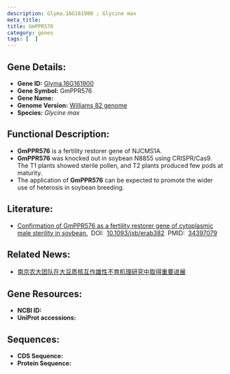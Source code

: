 ```yaml
---
description: Glyma.16G161900 ; Glycine max
meta_title:
title: GmPPR576
category: genes
tags: [  ]
---
```


## Gene Details:
- **Gene ID:**	[Glyma.16G161900](https://www.maizegdb.org/gene_center/gene/Glyma.16G161900)
- **Gene Symbol:** GmPPR576
- **Gene Name:** 
- **Genome Version:** [Williams 82 genome]()
- **Species:** *Glycine max*

## Functional Description:
   - **GmPPR576** is a fertility restorer gene of NJCMS1A.
   - **GmPPR576** was knocked out in soybean N8855 using CRISPR/Cas9. The T1 plants showed sterile pollen, and T2 plants produced few pods at maturity.
   - The application of **GmPPR576** can be expected to promote the wider use of heterosis in soybean breeding.

## Literature:
   - [Confirmation of GmPPR576 as a fertility restorer gene of cytoplasmic male sterility in soybean.]( https://academic.oup.com/jxb/article/72/22/7729/6352794?login=true)&nbsp;&nbsp;DOI:&nbsp;&nbsp;[10.1093/jxb/erab382](https://academic.oup.com/jxb/article/72/22/7729/6352794?login=true)&nbsp;&nbsp;PMID:&nbsp;&nbsp;[34397079](https://pubmed.ncbi.nlm.nih.gov/34397079/)

## Related News:
   - [南京农大团队在大豆质核互作雄性不育机理研究中取得重要进展](https://mp.weixin.qq.com/s?__biz=MzIyOTY2NDYyNQ==&mid=2247529727&idx=3&sn=7207a3f4f797c1cc900b3cf97e5f51f9&chksm=e8bd06e1dfca8ff729916a01e3511ab8e8cc21c9d3bfb71a40e2297c7b47b10586f61d25adef&scene=27#wechat_redirect)

## Gene Resources:
- **NCBI ID:** [](https://www.ncbi.nlm.nih.gov/gene/?term=)
- **UniProt accessions:** [](https://www.uniprot.org/uniprotkb//entry)

## Sequences:
- **CDS Sequence:**
- **Protein Sequence:**
